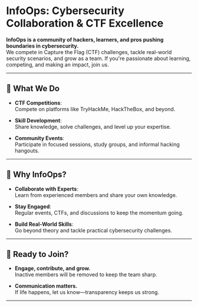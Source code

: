 # InfoOps: Cybersecurity Collaboration & CTF Excellence  

**InfoOps is a community of hackers, learners, and pros pushing boundaries in cybersecurity.**  
We compete in Capture the Flag (CTF) challenges, tackle real-world security scenarios, and grow as a team. If you're passionate about learning, competing, and making an impact, join us.

---

## 🌟 What We Do  

- **CTF Competitions**:  
  Compete on platforms like TryHackMe, HackTheBox, and beyond.  

- **Skill Development**:  
  Share knowledge, solve challenges, and level up your expertise.  

- **Community Events**:  
  Participate in focused sessions, study groups, and informal hacking hangouts.  

---

## 🔑 Why InfoOps?  

- **Collaborate with Experts**:  
  Learn from experienced members and share your own knowledge.  

- **Stay Engaged**:  
  Regular events, CTFs, and discussions to keep the momentum going.  

- **Build Real-World Skills**:  
  Go beyond theory and tackle practical cybersecurity challenges.  

---

## 🚀 Ready to Join?  

- **Engage, contribute, and grow.**  
  Inactive members will be removed to keep the team sharp.  

- **Communication matters.**  
  If life happens, let us know—transparency keeps us strong.  

---
